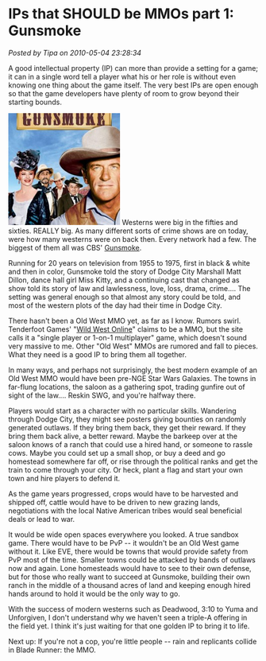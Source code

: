 # IPs that SHOULD be MMOs part 1: Gunsmoke

*Posted by Tipa on 2010-05-04 23:28:34*

A good intellectual property (IP) can more than provide a setting for a game; it can in a single word tell a player what his or her role is without even knowing one thing about the game itself. The very best IPs are open enough so that the game developers have plenty of room to grow beyond their starting bounds.

[![](../uploads/2010/05/gunsmoke-225x225.jpg "The cast of Gunsmoke")](../uploads/2010/05/gunsmoke.jpg)
Westerns were big in the fifties and sixties. REALLY big. As many different sorts of crime shows are on today, were how many westerns were on back then. Every network had a few. The biggest of them all was CBS' [Gunsmoke](http://en.wikipedia.org/wiki/Gunsmoke).

Running for 20 years on television from 1955 to 1975, first in black & white and then in color, Gunsmoke told the story of Dodge City Marshall Matt Dillon, dance hall girl Miss Kitty, and a continuing cast that changed as show told its story of law and lawlessness, love, loss, drama, crime.... The setting was general enough so that almost any story could be told, and most of the western plots of the day had their time in Dodge City.

There hasn't been a Old West MMO yet, as far as I know. Rumors swirl. Tenderfoot Games' "[Wild West Online](http://www.wildwestonline.com/)" claims to be a MMO, but the site calls it a "single player or 1-on-1 multiplayer" game, which doesn't sound very massive to me. Other "Old West" MMOs are rumored and fall to pieces. What they need is a good IP to bring them all together.

In many ways, and perhaps not surprisingly, the best modern example of an Old West MMO would have been pre-NGE Star Wars Galaxies. The towns in far-flung locations, the saloon as a gathering spot, trading gunfire out of sight of the law.... Reskin SWG, and you're halfway there.

Players would start as a character with no particular skills. Wandering through Dodge City, they might see posters giving bounties on randomly generated outlaws. If they bring them back, they get their reward. If they bring them back alive, a better reward. Maybe the barkeep over at the saloon knows of a ranch that could use a hired hand, or someone to rassle cows. Maybe you could set up a small shop, or buy a deed and go homestead somewhere far off, or rise through the political ranks and get the train to come through your city. Or heck, plant a flag and start your own town and hire players to defend it.

As the game years progressed, crops would have to be harvested and shipped off, cattle would have to be driven to new grazing lands, negotiations with the local Native American tribes would seal beneficial deals or lead to war.

It would be wide open spaces everywhere you looked. A true sandbox game. There would have to be PvP -- it wouldn't be an Old West game without it. Like EVE, there would be towns that would provide safety from PvP most of the time. Smaller towns could be attacked by bands of outlaws now and again. Lone homesteads would have to see to their own defense, but for those who really want to succeed at Gunsmoke, building their own ranch in the middle of a thousand acres of land and keeping enough hired hands around to hold it would be the only way to go.

With the success of modern westerns such as Deadwood, 3:10 to Yuma and Unforgiven, I don't understand why we haven't seen a triple-A offering in the field yet. I think it's just waiting for that one golden IP to bring it to life.

Next up: If you're not a cop, you're little people -- rain and replicants collide in Blade Runner: the MMO.

